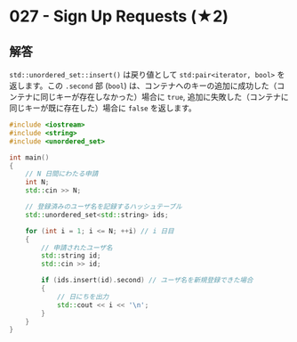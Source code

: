# 027 - Sign Up Requests (★2)

## 解答

`std::unordered_set::insert()` は戻り値として `std:pair<iterator, bool>` を返します。この `.second` 部 (`bool`) は、コンテナへのキーの追加に成功した（コンテナに同じキーが存在しなかった）場合に `true`, 追加に失敗した（コンテナに同じキーが既に存在した）場合に `false` を返します。

```cpp
#include <iostream>
#include <string>
#include <unordered_set>

int main()
{
	// N 日間にわたる申請
	int N;
	std::cin >> N;

	// 登録済みのユーザ名を記録するハッシュテーブル
	std::unordered_set<std::string> ids;

	for (int i = 1; i <= N; ++i) // i 日目
	{
		// 申請されたユーザ名
		std::string id;
		std::cin >> id;

		if (ids.insert(id).second) // ユーザ名を新規登録できた場合
		{
			// 日にちを出力
			std::cout << i << '\n';
		}
	}
}
```
